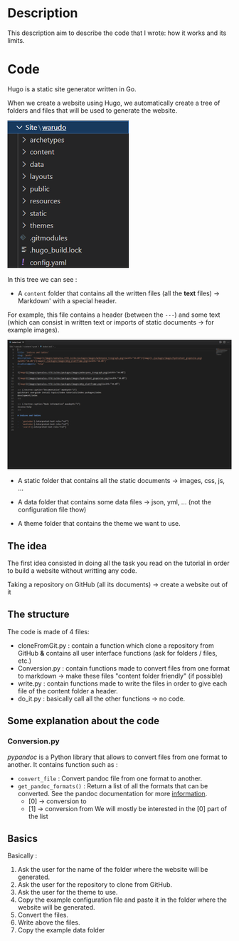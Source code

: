 # Description

This description aim to describe the code that I wrote: how it works and its limits.

# Code

Hugo is a static site generator written in Go.

When we create a website using Hugo, we automatically create a tree of folders and files that will be used to generate the website.

![tree](./hugo_folder.png)

In this tree we can see : 

- A `content` folder that contains all the written files (all the **text** files) -> Markdown' with a special header.

For example, this file contains a header (between the `---`) and some text (which can consist in written text or imports of static documents -> for example images).

![index.md](./md1.png)

- A static folder that contains all the static documents -> images, css, js, ...

- A data folder that contains some data files -> json, yml, ... (not the configuration file thow)

- A theme folder that contains the theme we want to use.

## The idea

The first idea consisted in doing all the task you read on the tutorial in order to build a website without writting any code.

Taking a repository on GitHub (all its documents) -> create a website out of it 

## The structure

The code is made of 4 files:

- cloneFromGit.py : contain a function which clone a repository from GitHub **&** contains all user interface functions (ask for folders / files, etc.)
- Conversion.py : contain functions made to convert files from one format to markdown -> make these files "content folder friendly" (if possible)
- write.py : contain functions made to write the files in order to give each file of the content folder a header.
- do_it.py : basically call all the other functions -> no code.

## Some explanation about the code

### Conversion.py

*pypandoc* is a Python library that allows to convert files from one format to another. It contains function such as :

- `convert_file` : Convert pandoc file from one format to another.
- `get_pandoc_formats()` : Return a list of all the formats that can be converted. See the pandoc documentation for more [information](https://pandoc.org/index.html).
    - [0] -> conversion to
    - [1] -> conversion from
We will mostly be interested in the [0] part of the list

## Basics 

Basically : 


1. Ask the user for the name of the folder where the website will be generated.
2. Ask the user for the repository to clone from GitHub.
3. Ask the user for the theme to use.
4. Copy the example configuration file and paste it in the folder where the website will be generated.
5. Convert the files.
6. Write above the files.
7. Copy the example data folder

